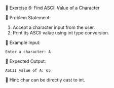 📌 Exercise 6: Find ASCII Value of a Character

🔹 Problem Statement:
1.	Accept a character input from the user.
2.	Print its ASCII value using int type conversion.

🔹 Example Input:
```text
Enter a character: A
```

🔹 Expected Output:

```text
ASCII value of A: 65
```

🔹 Hint: char can be directly cast to int.